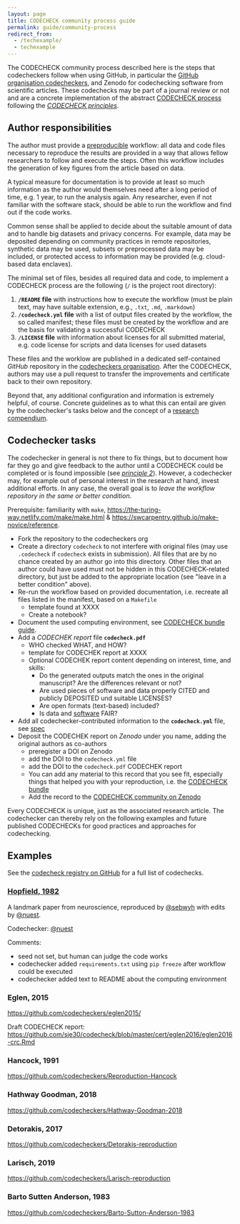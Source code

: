```yaml
---
layout: page
title: CODECHECK community process guide
permalink: guide/community-process
redirect_from:
  - /techexample/
  - techexample
---
```


The CODECHECK community process described here is the steps that codecheckers follow when using GitHub, in particular the [GitHub organisation codecheckers](https://github.com/codecheckers/), and Zenodo for codechecking software from scientific articles.
These codechecks may be part of a journal review or not and are a concrete implementation of the abstract [CODECHECK process](/process) following the _[CODECHECK principles](/)_.

## Author responsibilities

The author must provide a [preproducible](doi.org/10.1038/d41586-018-05256-0) workflow: all data and code files necessary to reproduce the results are provided in a way that allows fellow researchers to follow and execute the steps.
Often this workflow includes the generation of key figures from the article based on data.

A typical measure for documentation is to provide at least so much information as the author would themselves need after a long period of time, e.g. 1 year, to run the analysis again.
Any researcher, even if not familiar with the software stack, should be able to run the workflow and find out if the code works.

Common sense shall be applied to decide about the suitable amount of data and to handle big datasets and privacy concerns.
For example, data may be deposited depending on community practices in remote repositories, synthetic data may be used, subsets or preprocessed data may be included, or protected access to information may be provided (e.g. cloud-based data enclaves).

The minimal set of files, besides all required data and code, to implement a CODECHECK process are the following (`/` is the project root directory):

1. **`/README` file** with instructions how to execute the workflow (must be plain text, may have suitable extension, e.g., `.txt`, `.md`, `.markdown`)
1. **`/codecheck.yml` file** with a list of output files created by the workflow, the so called manifest; these files must be created by the workflow and are the basis for validating a successful CODECHECK
1. **`/LICENSE` file** with information about licenses for all submitted material, e.g. code license for scripts and data licenses for used datasets

These files and the worklow are published in a dedicated self-contained _GitHub_ repository in the [codecheckers organisation](https://github.com/codecheckers/).
After the CODECHECK, authors may use a pull request to transfer the improvements and certificate back to their own repository.

Beyond that, any additional configuration and information is extremely helpful, of course.
Concrete guidelines as to what this can entail are given by the codechecker's tasks below and the concept of a [research compendium](https://research-compendium.science/).

## Codechecker tasks

The codechecker in general is not there to fix things, but to document how far they go and give feedback to the author until a CODECHECK could be completed or is found impossible (see _[principle 2](/)_).
However, a codechecker may, for example out of personal interest in the research at hand, invest additional efforts.
In any case, the overall goal is to _leave the workflow repository in the same or better condition_.

Prerequisite: familiarity with `make`, https://the-turing-way.netlify.com/make/make.html & https://swcarpentry.github.io/make-novice/reference.

- Fork the repository to the codecheckers org
- Create a directory `codecheck` to not interfere with original files (may use `.codecheck` if `codecheck` exists in submission).
  All files that are by no chance created by an author go into this directory.
  Other files that an author could have used must not be hidden in this CODECHECK-related directory, but just be added to the appropriate location (see "leave in a better condition" above).
- Re-run the workflow based on provided documentation, i.e. recreate all files listed in the manifest, based on a `Makefile`
  - template found at XXXX
  - Create a notebook?
- Document the used computing environment, see [CODECHECK bundle guide](/guide/bundle).
- Add a _CODECHEK report_ file **`codecheck.pdf`**
  - WHO checked WHAT, and HOW?
  - template for CODECHEK report at XXXX
  - Optional CODECHEK report content depending on interest, time, and skills:
    - Do the generated outputs match the ones in the original manuscript? Are the differences relevant or not?
    - Are used pieces of software and data properly CITED and publicly DEPOSITED und suitable LICENSES?
    - Are open formats (text-based) included?
    - Is data and [software](https://content.iospress.com/articles/data-science/ds190026) FAIR?
- Add all codechecker-contributed information to the **`codecheck.yml`** file, see [spec](/spec/config/latest)
- Deposit the CODECHEK report on _Zenodo_ under you name, adding the original authors as co-authors
  - preregister a DOI on Zenodo
  - add the DOI to the `codecheck.yml` file
  - add the DOI to the `codecheck.pdf` CODECHEK report
  - You can add any material to this record that you see fit, especially things that helped you with your reproduction, i.e. the [CODECHECK bundle](/guide/bundle)
  - Add the record to the [CODECHECK community on Zenodo](https://zenodo.org/communities/codecheck)

Every CODECHECK is unique, just as the associated research article.
The codechecker can thereby rely on the following examples and future published CODECHECKs for good practices and approaches for codechecking.

## Examples

See the [codecheck registry on GitHub]() for a full list of codechecks.

### [Hopfield, 1982](https://github.com/codecheckers/Hopfield-1982)

A landmark paper from neuroscience, reproduced by [@sebwyh](https://github.com/sebwyh) with edits by [@nuest](https://github.com/nuest).

Codechecker: [@nuest](https://github.com/nuest)

Comments:

- seed not set, but human can judge the code works
- codechecker added `requirements.txt` using `pip freeze` after workflow could be executed
- codechecker added text to README about the computing environment

### Eglen, 2015

https://github.com/codecheckers/eglen2015/

Draft CODECHECK report: https://github.com/sje30/codecheck/blob/master/cert/eglen2016/eglen2016-crc.Rmd

### Hancock, 1991

https://github.com/codecheckers/Reproduction-Hancock

### Hathway Goodman, 2018

https://github.com/codecheckers/Hathway-Goodman-2018

### Detorakis, 2017

https://github.com/codecheckers/Detorakis-reproduction

### Larisch, 2019

https://github.com/codecheckers/Larisch-reproduction

### Barto Sutten Anderson, 1983

https://github.com/codecheckers/Barto-Sutton-Anderson-1983
